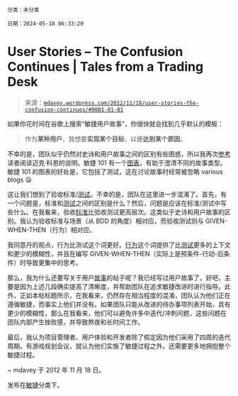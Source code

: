 ```

分类：未分类

日期：2024-05-18 06:33:20

```

# User Stories – The Confusion Continues | Tales from a Trading Desk

> 来源：[`mdavey.wordpress.com/2012/11/18/user-stories-the-confusion-continues/#0001-01-01`](https://mdavey.wordpress.com/2012/11/18/user-stories-the-confusion-continues/#0001-01-01)

如果你花时间在谷歌上搜索“敏捷用户故事”，你很快就会找到几乎默认的模板：

> 作为**某种用户**，我想要**实现某个目标**，以便**达到某个原因**。

不幸的是，团队似乎仍然对史诗和用户故事之间的区别有些困惑，所以我再次[参考](http://www.mountaingoatsoftware.com/blog/stories-epics-and-themes)读者阅读迈克·科恩的说明。敏捷 101 有一个[图表](http://agile101.net/2009/08/10/the-difference-between-agile-themes-epics-and-user-stories/)，有助于澄清不同的故事类型。敏捷 101 的图表的好处是，它包括了测试，这在讨论故事时经常被忽略 various blogs 😦

这让我们想到了验收标准/[测试](http://www.agiletesting.info/5-common-mistakes-in-writing-user-stories-13)。不幸的是，团队在这里进一步混淆了。首先，有一个问题是，标准和[测试](http://agileinc.wordpress.com/2011/06/11/acceptance-criteria-dod/)之间的区别是什么？然后，问题是应该在标准/测试中写些什么。在我看来，验收[标准](http://www.boost.co.nz/blog/agile/acceptance-criteria/)比验收测试更高层次。这类似于史诗和用户故事的区别。我认为验收标准与场景（从 BDD 的角度）相对应，而验收测试则与 GIVEN-WHEN-THEN（行为）相对应。

我同意丹的观点，行为比测试这个词更好。[行为](http://www.slideshare.net/gojkoadzic/specification-by-example-and-agile-acceptance-testing)这个词提供了比[测试](http://www.slideshare.net/gojkoadzic/specification-by-example-and-agile-acceptance-testing)更多的上下文和更少的模糊性，并且在编写 GIVEN-WHEN-THEN（实际上是预条件-行动-后条件）时导致更集中的思考。

那么，我为什么还要写关于用户[故事](http://dannorth.net/whats-in-a-story/)的帖子呢？我已经写过用户故事了。好吧，主要是因为上述几段确实提高了清晰度，并帮助团队在追求敏捷改进时进行指导。此外，正如本帖标题所示，在我看来，仍然存在相当程度的混淆，团队认为他们正在遵循敏捷，而事实上他们并没有。如果团队只能从改进的待办事项列表开始，具有更少的模糊性，那么在我看来，他们可以避免许多中迭代/冲刺问题，这些问题在团队内部产生挫败感，并导致熬夜和长时间工作。

最后，我认为项目管理者、用户体验和开发者除了假定因为他们采用了四周的迭代周期，有游戏规划会议，就认为他们实施了敏捷过程之外，还需要更多地拥抱整个敏捷过程。

~ mdavey 于 2012 年 11 月 18 日。

发布在[敏捷](https://mdavey.wordpress.com/category/agile/)分类下。
